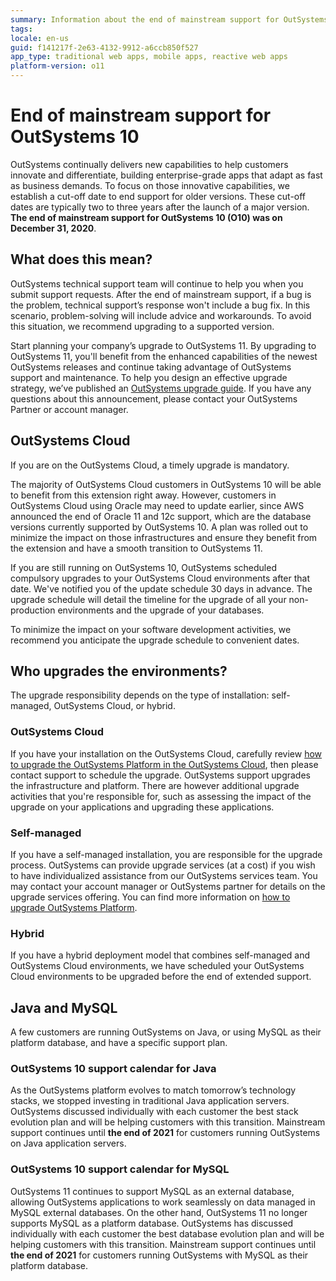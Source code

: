 ```yaml
---
summary: Information about the end of mainstream support for OutSystems 10. Check the calendar and the recommended actions.
tags:
locale: en-us
guid: f141217f-2e63-4132-9912-a6ccb850f527
app_type: traditional web apps, mobile apps, reactive web apps
platform-version: o11
---
```


# End of mainstream support for OutSystems 10

OutSystems continually delivers new capabilities to help customers innovate and differentiate, building enterprise-grade apps that adapt as fast as business demands. To focus on those innovative capabilities, we establish a cut-off date to end support for older versions. These cut-off dates are typically two to three years after the launch of a major version. **The end of mainstream support for OutSystems 10 (O10) was on December 31, 2020**.

## What does this mean?

OutSystems technical support team will continue to help you when you submit support requests. After the end of mainstream support, if a bug is the problem, technical support’s response won't include a bug fix. In this scenario, problem-solving will include advice and workarounds. To avoid this situation, we recommend upgrading to a supported version.

Start planning your company’s upgrade to OutSystems 11. By upgrading to OutSystems 11, you'll benefit from the enhanced capabilities of the newest OutSystems releases and continue taking advantage of OutSystems support and maintenance. To help you design an effective upgrade strategy, we’ve published an [OutSystems upgrade guide](https://www.outsystems.com/tk/redirect?g=617e2ef6-9fca-4cf0-9840-a0277670083e). If you have any questions about this announcement, please contact your OutSystems Partner or account manager.

## OutSystems Cloud

If you are on the OutSystems Cloud, a timely upgrade is mandatory.

The majority of OutSystems Cloud customers in OutSystems 10 will be able to benefit from this extension right away. However, customers in OutSystems Cloud using Oracle may need to update earlier, since AWS announced the end of Oracle 11 and 12c support, which are the database versions currently supported by OutSystems 10. A plan was rolled out to minimize the impact on those infrastructures and ensure  they benefit from the extension and have a smooth transition to OutSystems 11.

If you are still running on OutSystems 10, OutSystems scheduled compulsory upgrades to your OutSystems Cloud environments after that date. We've notified you of the update schedule 30 days in advance. The upgrade schedule will detail the timeline for the upgrade of all your non-production environments and the upgrade of your databases.

To minimize the impact on your software development activities, we recommend you anticipate the upgrade schedule to convenient dates.

## Who upgrades the environments?

The upgrade responsibility depends on the type of installation: self-managed, OutSystems Cloud, or hybrid.

### OutSystems Cloud

If you have your installation on the OutSystems Cloud, carefully review [how to upgrade the OutSystems Platform in the OutSystems Cloud](https://www.outsystems.com/tk/redirect?g=617e2ef6-9fca-4cf0-9840-a0277670083e), then please contact support to schedule the upgrade. OutSystems support upgrades the infrastructure and platform. There are however additional upgrade activities that you're responsible for, such as assessing the impact of the upgrade on your applications and upgrading these applications.

### Self-managed

If you have a self-managed installation, you are responsible for the upgrade process. OutSystems can provide upgrade services (at a cost) if you wish to have individualized assistance from our OutSystems services team. You may contact your account manager or OutSystems partner for details on the upgrade services offering. You can find more information on [how to upgrade OutSystems Platform](https://www.outsystems.com/tk/redirect?g=617e2ef6-9fca-4cf0-9840-a0277670083e).

### Hybrid

If you have a hybrid deployment model that combines self-managed and OutSystems Cloud environments, we have scheduled your OutSystems  Cloud environments to be upgraded before the end of extended support.

## Java and MySQL

A few customers are running OutSystems on Java, or using MySQL as their platform database, and have a specific support plan.

### OutSystems 10 support calendar for Java

As the OutSystems platform evolves to match tomorrow’s technology stacks, we stopped investing in traditional Java application servers.
OutSystems discussed individually with each customer the best stack evolution plan and will be helping customers with this transition.
Mainstream support continues until **the end of 2021** for customers running OutSystems on Java application servers.

### OutSystems 10 support calendar for MySQL

OutSystems 11 continues to support MySQL as an external database, allowing OutSystems applications to work seamlessly on data managed in MySQL external databases.
On the other hand, OutSystems 11 no longer supports MySQL as a platform database.
OutSystems has discussed individually with each customer the best database evolution plan and will be helping customers with this transition.
Mainstream support continues until **the end of 2021** for customers running OutSystems with MySQL as their platform database.
